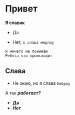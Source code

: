# Привет

**Я славик**

* Да

* Нет, `я слава мерлоу`

```
Я ничего не понимаю
Ребята что происходит
```
## Слава

* Не знаю, но я слава `беброу`

А так _**работает?**_

* __Да__
* ***Нет***
